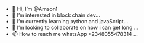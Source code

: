 - 👋 Hi, I’m @Amson1
- 👀 I’m interested in block chain dev...
- 🌱 I’m currently learning python and javaScript...
- 💞️ I’m looking to collaborate on how i can get long ...
- 📫 How to reach me whatsApp +2348055478314 ...

<!---
Amson1/Amson1 is a ✨ special ✨ repository because its `README.md` (this file) appears on your GitHub profile.
You can click the Preview link to take a look at your changes.
--->
